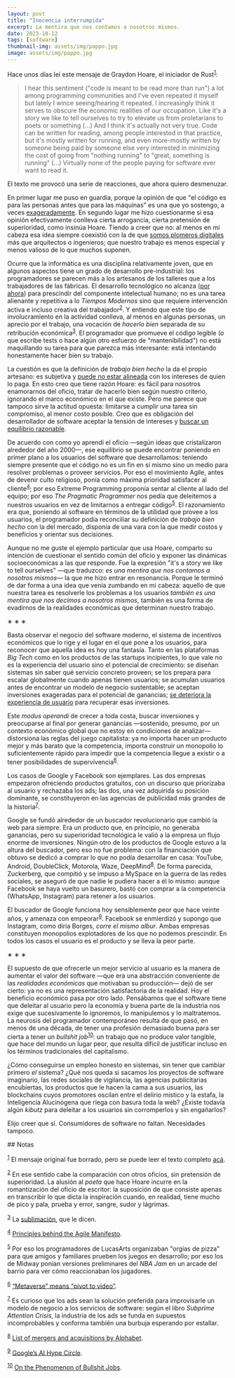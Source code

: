 ```yaml
---
layout: post
title: "Inocencia interrumpida"
excerpt: La mentira que nos contamos a nosotros mismos.
date: 2023-10-12
tags: [software]
thumbnail-img: assets/img/pappo.jpg
image: assets/img/pappo.jpg
---
```


Hace unos días leí este mensaje de Graydon Hoare, el iniciador de Rust<sup><a id="fnr.1" class="footref" href="#fn.1" role="doc-backlink">1</a></sup>:

> I hear this sentiment ("code is meant to be read more than run") a lot among programming communities and I've even repeated it myself but lately I wince seeing/hearing it repeated. I increasingly think it serves to obscure the economic realities of our occupation. Like it's a story we like to tell ourselves to try to elevate us from proletarians to poets or something (&#x2026;) And I think it's actually not very true. Code <span class="underline">can</span> be written for reading, among people interested in that practice, but it's mostly written for running, and even more-mostly written by someone being paid by someone else very interested in minimizing the cost of going from "nothing running" to "great, something is running" (&#x2026;) Virtually none of the people paying for software ever want to <span class="underline">read</span> it.

El texto me provocó una serie de reacciones, que ahora quiero desmenuzar.

En primer lugar me puso en guardia, porque la opinión de que "el código es para las personas antes que para las máquinas" es una que yo sostengo, a veces [exageradamente](../2021-02-01-suenan-los-programadores-con-poemas-electricos). En segundo lugar me hizo cuestionarme si esa opinión efectivamente conlleva cierta arrogancia, cierta pretensión de superioridad, como insinúa Hoare. Tiendo a creer que no: al menos en mi cabeza esa idea siempre coexistió con la de que [somos plomeros digitales](../2023-05-19-los-sinsabores-del-software-imaginario/) más que arquitectos o ingenieros; que nuestro trabajo es menos especial y menos valioso de lo que muchos suponen.

Ocurre que la informática es una disciplina relativamente joven, que en algunos aspectos tiene un grado de desarrollo pre-industrial: los programadores se parecen más a los artesanos de los talleres que a los trabajadores de las fábricas. El desarrollo tecnológico no alcanza ([por ahora](../2023-07-10-la-era-de-la-boludez)) para prescindir del componente intelectual humano; no es una tarea alienante y repetitiva a lo *Tiempos Modernos* sino que requiere intervención activa e incluso creativa del trabajador<sup><a id="fnr.2" class="footref" href="#fn.2" role="doc-backlink">2</a></sup>. Y entiendo que este tipo de involucramiento en la actividad conlleva, al menos en algunas personas, un aprecio por el trabajo, una vocación de *hacerlo bien* separada de su retribución económica<sup><a id="fnr.3" class="footref" href="#fn.3" role="doc-backlink">3</a></sup>. El programador que promueve el código legible (o que escribe tests o hace algún otro esfuerzo de "mantenibilidad") no está maquillando su tarea para que parezca más interesante: está intentando honestamente hacer bien su trabajo.

La cuestión es que la definición de *trabajo bien hecho* la da el propio artesano: es subjetiva y [puede no estar alineada](../2022-11-28-posdata-sobre-la-complejidad-esencial/) con los intereses de quien lo paga. En esto creo que tiene razón Hoare: es fácil para nosotros enamorarnos del oficio, tratar de hacerlo bien según nuestro criterio, ignorando el marco económico en el que existe. Pero me parece que tampoco sirve la actitud opuesta: limitarse a cumplir una tarea sin compromiso, al menor costo posible. Creo que es obligación del desarrollador de software aceptar la tensión de intereses y [buscar un equilibrio razonable](../2023-02-22-worse-is-better-is-worse-is-better/).

De acuerdo con como yo aprendí el oficio &#x2014;según ideas que cristalizaron alrededor del año 2000&#x2014;, ese equilibrio se puede encontrar poniendo en primer plano a los usuarios del software que desarrollamos: teniendo siempre presente que el código no es un fin en sí mismo sino un medio para resolver problemas o proveer servicios. Por eso el movimiento Agile, antes de devenir culto religioso, ponía como máxima prioridad satisfacer al cliente<sup><a id="fnr.4" class="footref" href="#fn.4" role="doc-backlink">4</a></sup>; por eso Extreme Programming proponía sentar al cliente al lado del equipo; por eso *The Pragmatic Programmer* nos pedía que deleitemos a nuestros usuarios en vez de limitarnos a entregar código<sup><a id="fnr.5" class="footref" href="#fn.5" role="doc-backlink">5</a></sup>. El razonamiento era que, poniendo al software en términos de la utilidad que provee a los usuarios, el programador podía reconciliar su definición de *trabajo bien hecho* con la del mercado, disponía de una vara con la que medir costos y beneficios y orientar sus decisiones.

Aunque no me guste el ejemplo particular que usa Hoare, comparto su intención de cuestionar el sentido común del oficio y exponer las dinámicas socioeconómicas a las que responde. Fue la expresión "it's a story we like to tell ourselves" &#x2014;que traduzco: *es una mentira que nos contamos a nosotros mismos*&#x2014; la que me hizo entrar en resonancia. Porque le terminó de dar forma a una idea que venía zumbando en mi cabeza: aquello de que nuestra tarea es resolverle los problemas a los usuarios *también es una mentira que nos decimos a nosotros mismos*, también es una forma de evadirnos de la realidades económicas que determinan nuestro trabajo.

<div class="org-center">
<p>
&lowast; &lowast; &lowast;
</p>
</div>

Basta observar el negocio del software moderno, el sistema de incentivos económicos que lo rige y el lugar en el que pone a los usuarios, para reconocer que aquella idea es hoy una fantasía. Tanto en las plataformas *Big Tech* como en los productos de las startups incipientes, lo que vale no es la experiencia del usuario sino el potencial de crecimiento: se diseñan sistemas sin saber qué servicio concreto proveen; se los prepara para escalar globalmente cuando apenas tienen usuarios; se acumulan usuarios antes de encontrar un modelo de negocio sustentable; se aceptan inversiones exageradas para el potencial de ganancias; [se deteriora la experiencia de usuario](../2023-08-30-miscelanea-sobre-web-y-redes-sociales) para recuperar esas inversiones.

Este *modus operandi* de crecer a toda costa, buscar inversiones y preocuparse al final por generar ganancias &#x2014;sostenido, presumo, por un contexto económico global que no estoy en condiciones de analizar&#x2014; distorsiona las reglas del juego capitalista: ya no importa hacer un producto mejor y más barato que la competencia, importa construir un monopolio lo suficientemente rápido para impedir que la competencia llegue a existir o a tener posibilidades de supervivencia<sup><a id="fnr.6" class="footref" href="#fn.6" role="doc-backlink">6</a></sup>.

Los casos de Google y Facebook son ejemplares. Las dos empresas empezaron ofreciendo productos gratuitos, con un discurso que priorizaba al usuario y rechazaba los ads; las dos, una vez adquirida su posición dominante, se constituyeron en las agencias de publicidad más grandes de la historia<sup><a id="fnr.7" class="footref" href="#fn.7" role="doc-backlink">7</a></sup>.

Google se fundó alrededor de un buscador revolucionario que cambió la web para siempre. Era un producto que, en principio, no generaba ganancias, pero su superioridad tecnológica le valió a la empresa un flujo enorme de inversiones. Ningún otro de los productos de Google estuvo a la altura del buscador, pero eso no fue problema: con la financiación que obtuvo se dedicó a comprar lo que no podía desarrollar en casa: YouTube, Android, DoubleClick, Motorola, Waze, DeepMind<sup><a id="fnr.8" class="footref" href="#fn.8" role="doc-backlink">8</a></sup>. De forma parecida, Zuckerberg, que compitió y se impuso a MySpace en la guerra de las redes sociales, se aseguró de que nadie le pudiera hacer a él lo mismo: aunque Facebook se haya vuelto un basurero, bastó con comprar a la competencia (WhatsApp, Instagram) para retener a los usuarios.

El buscador de Google funciona hoy sensiblemente peor que hace veinte años, y amenaza con empeorar<sup><a id="fnr.9" class="footref" href="#fn.9" role="doc-backlink">9</a></sup>. Facebook se enmierdizó y supongo que Instagram, como diría Borges, *corre el mismo albur*. Ambas empresas constituyen monopolios explotadores de los que no podemos prescindir. En todos los casos el usuario es el producto y se lleva la peor parte.

<div class="org-center">
<p>
&lowast; &lowast; &lowast;
</p>
</div>

El supuesto de que ofrecerle un mejor servicio al usuario es la manera de aumentar el valor del software &#x2014;que era una abstracción conveniente de las *realidades económicas* que motivaban su producción&#x2014; dejó de ser cierto: ya no es una representación satisfactoria de la realidad. Hoy el beneficio económico pasa por otro lado. Pensábamos que el software tiene que deleitar al usuario pero la economía y buena parte de la industria nos exige que sucesivamente lo ignoremos, lo manipulemos y lo maltratemos. La neurosis del programador contemporáneo resulta de que pasó, en menos de una década, de tener una profesión demasiado buena para ser cierta a tener un *bullshit job*<sup><a id="fnr.10" class="footref" href="#fn.10" role="doc-backlink">10</a></sup>: un trabajo que no produce valor tangible, que hace del mundo un lugar peor, que resulta difícil de justificar incluso en los términos tradicionales del capitalismo.

¿Cómo conseguirse un empleo honesto en sistemas, sin tener que cambiar primero *el* sistema? ¿Qué nos queda si sacamos los proyectos de software imaginario, las redes sociales de vigilancia, las agencias publicitarias encubiertas, los productos que le hacen la cama a sus usuarios, las blockchains cuyos promotores oscilan entre el delirio místico y la estafa, la Inteligencia Alucinógena que riega con basura toda la web? ¿Existe todavía algún *kibutz* para deleitar a los usuarios sin corromperlos y sin engañarlos?

Elijo creer que sí. Consumidores de software no faltan. Necesidades tampoco.

<section class="footnotes" markdown=1>
## Notas

<sup><a id="fn.1" class="footnum" href="#fnr.1">1</a></sup> El mensaje original fue borrado, pero se puede leer el texto completo [acá](https://dcreager.net/2023/09/28-graydon-code-should-be-readable/).

<sup><a id="fn.2" class="footnum" href="#fnr.2">2</a></sup> En ese sentido cabe la comparación con otros oficios, sin pretensión de superioridad. La alusión al *poeta* que hace Hoare incurre en la romantización del oficio de escritor: la suposición de que consiste apenas en transcribir lo que dicta la inspiración cuando, en realidad, tiene mucho de pico y pala, prueba y error, sangre, sudor y lágrimas.

<sup><a id="fn.3" class="footnum" href="#fnr.3">3</a></sup> La [sublimación](https://es.wikipedia.org/wiki/Sublimaci%C3%B3n_(psicoan%C3%A1lisis)), que le dicen.

<sup><a id="fn.4" class="footnum" href="#fnr.4">4</a></sup> [Principles behind the Agile Manifesto](https://agilemanifesto.org/principles.html ).

<sup><a id="fn.5" class="footnum" href="#fnr.5">5</a></sup> Por eso los programadores de LucasArts organizaban "orgías de pizza" para que amigos y familiares prueben los juegos en desarrollo; por eso los de Midway ponían versiones preliminares del *NBA Jam* en un arcade del barrio para ver cómo reaccionaban los jugadores.

<sup><a id="fn.6" class="footnum" href="#fnr.6">6</a></sup> [“Metaverse” means “pivot to video”](https://archive.is/Fsd04).

<sup><a id="fn.7" class="footnum" href="#fnr.7">7</a></sup> Es curioso que los ads sean la solución preferida para improvisarle un modelo de negocio a los servicios de software: según el libro *Subprime Attention Crisis*, la industria de los ads se funda en supuestos incomprobables y conforma también una burbuja esperando por estallar.

<sup><a id="fn.8" class="footnum" href="#fnr.8">8</a></sup> [List of mergers and acquisitions by Alphabet](https://en.wikipedia.org/wiki/List_of_mergers_and_acquisitions_by_Alphabet#Key_acquisitions).

<sup><a id="fn.9" class="footnum" href="#fnr.9">9</a></sup> [Google’s AI Hype Circle](https://archive.is/ibHBY).

<sup><a id="fn.10" class="footnum" href="#fnr.10">10</a></sup> [On the Phenomenon of Bullshit Jobs](https://strikemag.org/bullshit-jobs/).

</section>